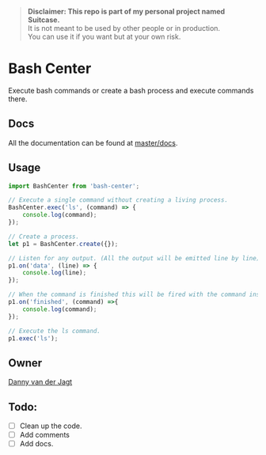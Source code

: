 > **Disclaimer: This repo is part of my personal project named Suitcase.**  
> It is not meant to be used by other people or in production.    
> You can use it if you want but at your own risk.

# Bash Center
Execute bash commands or create a bash process and execute commands there.

## Docs
All the documentation can be found at [master/docs](https://github.com/DannyvanderJagt/bash-center/tree/master/docs).

## Usage
```js
import BashCenter from 'bash-center';

// Execute a single command without creating a living process.
BashCenter.exec('ls', (command) => {
    console.log(command);
});

// Create a process.
let p1 = BashCenter.create({});

// Listen for any output. (All the output will be emitted line by line)
p1.on('data', (line) => {
    console.log(line);
});

// When the command is finished this will be fired with the command instance as parameter.
p1.on('finished', (command) =>{
    console.log(command);
});

// Execute the ls command.
p1.exec('ls');
```

## Owner
[Danny van der Jagt](https://github.com/DannyvanderJagt)


## Todo:
- [ ] Clean up the code.
- [ ] Add comments
- [ ] Add docs.
